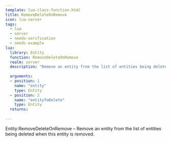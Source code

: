 ```yaml
---
template: lua-class-function.html
title: RemoveDeleteOnRemove
icon: lua-server
tags:
  - lua
  - server
  - needs-verification
  - needs-example
lua:
  library: Entity
  function: RemoveDeleteOnRemove
  realm: server
  description: "Remove an entity from the list of entities being deleted when this entity is removed."
  
  arguments:
  - position: 1
    name: "entity"
    type: Entity
  - position: 2
    name: "entityToDelete"
    type: Entity
  returns:
    
---
```


<div class="lua__search__keywords">
Entity:RemoveDeleteOnRemove &#x2013; Remove an entity from the list of entities being deleted when this entity is removed.
</div>
